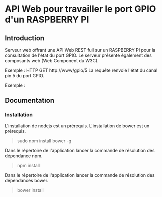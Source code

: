 API Web pour travailler le port GPIO d'un RASPBERRY PI
======================================================

Introduction
------------

Serveur web offrant une API Web REST full sur un RASPBERRY PI pour la consultation de l'état du port GPIO. Le serveur présente également des composants web (Web Component du W3C).

Exemple : HTTP GET http://www/gpio/5
La requête renvoie l'état du canal pin 5 du port GPIO.

Exemple : 


Documentation
-------------

### Installation

L'installation de nodejs est un prérequis.
L'installation de bower est un prérequis.
> sudo npm install bower -g

Dans le répertoire de l'application lancer la commande de résolution des dépendance npm.
> npm install

Dans le répertoire de l'application lancer la commande de résolution des dépendances bower.
> bower install


